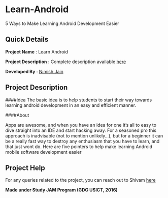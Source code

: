 # Learn-Android
5 Ways to Make Learning Android Development Easier

Quick Details
------

**Project Name** : Learn Android

**Project Description** : Complete description available [here](#project-description)

**Developed By** : [Nimish Jain](https://github.com/nimishjain1000)

Project Description
------

####Idea
The basic idea is to help students to start their way towards learning android development in an easy and efficient manner.

####About

Apps are awesome, and when you have an idea for one it’s all to easy to dive straight into an IDE and start hacking away.
For a seasoned pro this approach is inadvisable (not to mention unlikely…), but for a beginner it can be a really fast way to destroy any
enthusiasm that you have to learn, and that just wont do.
Here are five pointers to help make learning Android mobile software development easier

Project Help
------

For any queries related to the project, you can reach out to Shivam [here](https://http://nimishjain1000.github.io/)

**Made under Study JAM Program (GDG USICT, 2016)**

